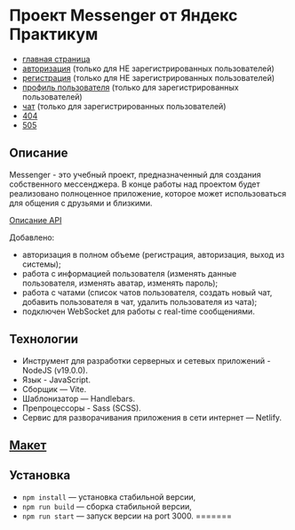 # Проект Messenger от Яндекс Практикум

- [главная страница](https://messengerpk.netlify.app/main)
- [авторизация](https://messengerpk.netlify.app)  (только для НЕ зарегистрированных пользователей)
- [регистрация](https://messengerpk.netlify.app/sign-up) (только для НЕ зарегистрированных пользователей)
- [профиль пользователя](https://messengerpk.netlify.app/settings)  (только для зарегистрированных пользователей)
- [чат](https://messengerpk.netlify.app/messenger)  (только для зарегистрированных пользователей)
- [404](https://messengerpk.netlify.app/*)
- [505](https://messengerpk.netlify.app/internal-server-error)

## Описание

Messenger - это учебный проект, предназначенный для создания собственного мессенджера. В конце работы над проектом будет реализовано полноценное приложение, которое может использоваться для общения с друзьями и близкими. 

[Описание API](https://ya-praktikum.tech/api/v2/swagger/#/)

Добавлено:
- авторизация в полном объеме (регистрация, авторизация, выход из системы);
- работа с информацией пользователя (изменять данные пользователя, изменять аватар, изменять пароль);
- работа с чатами (список чатов пользователя, создать новый чат, добавить пользователя в чат, удалить пользователя из чата);
- подключен WebSocket для работы с real-time сообщениями.

## Технологии 

- Инструмент для разработки серверных и сетевых приложений - NodeJS (v19.0.0).   
- Язык - JavaScript.
- Сборщик — Vite.
- Шаблонизатор — Handlebars.
- Препроцессоры - Sass (SCSS).
- Cервис для разворачивания приложения в сети интернет — Netlify.

## [Макет](https://www.figma.com/file/vVYHeAV9UkFqN2RqvlKLOZ/Chat_external_link-(Copy)?type=design&node-id=0-1&t=PGOTy4iRpVdyP5Ji-0)


## Установка

- `npm install` — установка стабильной версии,
- `npm run build` — сборка стабильной версии,
- `npm run start` — запуск версии на port 3000.
=======

